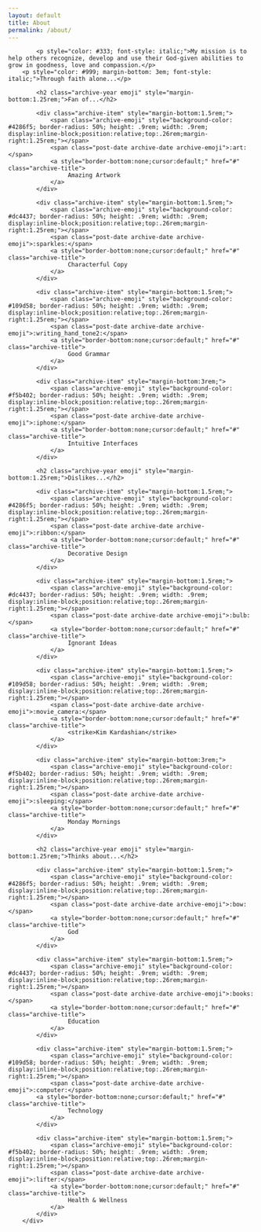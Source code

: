 ```yaml
---
layout: default
title: About
permalink: /about/
---
```


<div class="body">
	<div class="archive">			
      		<!-- <h2 class="archive-year emoji" style="margin-bottom:1.25rem;">Mission...</h2>
      		<p style="margin-bottom:3rem;color:#333;">My mission is to help others recognize, develop and use their God-given abilities to grow in goodness, love and compassion.</p> -->
      		
      		<p style="color: #333; font-style: italic;">My mission is to help others recognize, develop and use their God-given abilities to grow in goodness, love and compassion.</p>
		<p style="color: #999; margin-bottom: 3em; font-style: italic;">Through faith alone...</p>
      			
      		<h2 class="archive-year emoji" style="margin-bottom:1.25rem;">Fan of...</h2>
    			
    		<div class="archive-item" style="margin-bottom:1.5rem;">
    			<span class="archive-emoji" style="background-color: #4286f5; border-radius: 50%; height: .9rem; width: .9rem; display:inline-block;position:relative;top:.26rem;margin-right:1.25rem;"></span>
      			<span class="post-date archive-date archive-emoji">:art:</span>
      			<a style="border-bottom:none;cursor:default;" href="#" class="archive-title">
       				 Amazing Artwork
      			</a>
    		</div>
    			
    		<div class="archive-item" style="margin-bottom:1.5rem;">
    			<span class="archive-emoji" style="background-color: #dc4437; border-radius: 50%; height: .9rem; width: .9rem; display:inline-block;position:relative;top:.26rem;margin-right:1.25rem;"></span>
      			<span class="post-date archive-date archive-emoji">:sparkles:</span>
      			<a style="border-bottom:none;cursor:default;" href="#" class="archive-title">
        			 Characterful Copy
      			</a>
    		</div>
    			
    		<div class="archive-item" style="margin-bottom:1.5rem;">
    			<span class="archive-emoji" style="background-color: #109d58; border-radius: 50%; height: .9rem; width: .9rem; display:inline-block;position:relative;top:.26rem;margin-right:1.25rem;"></span>
    			<span class="post-date archive-date archive-emoji">:writing_hand_tone2:</span>
      			<a style="border-bottom:none;cursor:default;" href="#" class="archive-title">
        			 Good Grammar
      			</a>
    		</div>
    			
    		<div class="archive-item" style="margin-bottom:3rem;">
    			<span class="archive-emoji" style="background-color: #f5b402; border-radius: 50%; height: .9rem; width: .9rem; display:inline-block;position:relative;top:.26rem;margin-right:1.25rem;"></span>
      			<span class="post-date archive-date archive-emoji">:iphone:</span>
      			<a style="border-bottom:none;cursor:default;" href="#" class="archive-title">
        			 Intuitive Interfaces
      			</a>
    		</div>
    			
    		<h2 class="archive-year emoji" style="margin-bottom:1.25rem;">Dislikes...</h2>
    			
    		<div class="archive-item" style="margin-bottom:1.5rem;">
    			<span class="archive-emoji" style="background-color: #4286f5; border-radius: 50%; height: .9rem; width: .9rem; display:inline-block;position:relative;top:.26rem;margin-right:1.25rem;"></span>
      			<span class="post-date archive-date archive-emoji">:ribbon:</span>
      			<a style="border-bottom:none;cursor:default;" href="#" class="archive-title">
        			 Decorative Design
      			</a>
      		</div>
    			
    		<div class="archive-item" style="margin-bottom:1.5rem;">
    			<span class="archive-emoji" style="background-color: #dc4437; border-radius: 50%; height: .9rem; width: .9rem; display:inline-block;position:relative;top:.26rem;margin-right:1.25rem;"></span>
      			<span class="post-date archive-date archive-emoji">:bulb:</span>
      			<a style="border-bottom:none;cursor:default;" href="#" class="archive-title">
        			 Ignorant Ideas
      			</a>
    		</div>
    			
    		<div class="archive-item" style="margin-bottom:1.5rem;">
    			<span class="archive-emoji" style="background-color: #109d58; border-radius: 50%; height: .9rem; width: .9rem; display:inline-block;position:relative;top:.26rem;margin-right:1.25rem;"></span>
      			<span class="post-date archive-date archive-emoji">:movie_camera:</span>
      			<a style="border-bottom:none;cursor:default;" href="#" class="archive-title">
        			 <strike>Kim Kardashian</strike>
      			</a>
      		</div>
    			
    		<div class="archive-item" style="margin-bottom:3rem;">
    			<span class="archive-emoji" style="background-color: #f5b402; border-radius: 50%; height: .9rem; width: .9rem; display:inline-block;position:relative;top:.26rem;margin-right:1.25rem;"></span>
      			<span class="post-date archive-date archive-emoji">:sleeping:</span>
      			<a style="border-bottom:none;cursor:default;" href="#" class="archive-title">
        			 Monday Mornings
      			</a>
    		</div>
    			
    		<h2 class="archive-year emoji" style="margin-bottom:1.25rem;">Thinks about...</h2>
    			
    		<div class="archive-item" style="margin-bottom:1.5rem;">
    			<span class="archive-emoji" style="background-color: #4286f5; border-radius: 50%; height: .9rem; width: .9rem; display:inline-block;position:relative;top:.26rem;margin-right:1.25rem;"></span>
      			<span class="post-date archive-date archive-emoji">:bow:</span>
      			<a style="border-bottom:none;cursor:default;" href="#" class="archive-title">
        			 God
      			</a>
      		</div>
    			
    		<div class="archive-item" style="margin-bottom:1.5rem;">
    			<span class="archive-emoji" style="background-color: #dc4437; border-radius: 50%; height: .9rem; width: .9rem; display:inline-block;position:relative;top:.26rem;margin-right:1.25rem;"></span>
      			<span class="post-date archive-date archive-emoji">:books:</span>
      			<a style="border-bottom:none;cursor:default;" href="#" class="archive-title">
        			 Education
      			</a>
    		</div>
    			
    		<div class="archive-item" style="margin-bottom:1.5rem;">
    			<span class="archive-emoji" style="background-color: #109d58; border-radius: 50%; height: .9rem; width: .9rem; display:inline-block;position:relative;top:.26rem;margin-right:1.25rem;"></span>
      			<span class="post-date archive-date archive-emoji">:computer:</span>
			<a style="border-bottom:none;cursor:default;" href="#" class="archive-title">
        			 Technology
      			</a>
    		</div>
    			
    		<div class="archive-item" style="margin-bottom:1.5rem;">
    			<span class="archive-emoji" style="background-color: #f5b402; border-radius: 50%; height: .9rem; width: .9rem; display:inline-block;position:relative;top:.26rem;margin-right:1.25rem;"></span>
      			<span class="post-date archive-date archive-emoji">:lifter:</span>
      			<a style="border-bottom:none;cursor:default;" href="#" class="archive-title">
        			 Health & Wellness
      			</a>
    		</div>
    	</div>
</div>

<script src="/js/jquery-2.0.0.min.js"></script>
